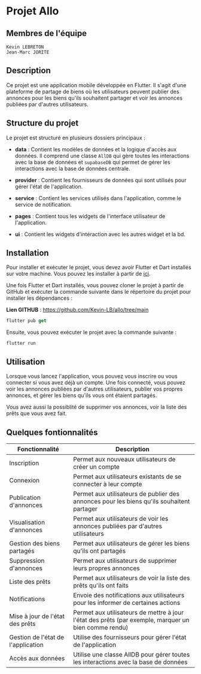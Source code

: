 # Projet Allo
## Membres de l'équipe 
    Kevin LEBRETON 
    Jean-Marc JORITE


## Description
Ce projet est une application mobile développée en Flutter. Il s'agit d'une plateforme de partage de biens où les utilisateurs peuvent publier des annonces pour les biens qu'ils souhaitent partager et voir les annonces publiées par d'autres utilisateurs.

## Structure du projet
 Le projet est structuré en plusieurs dossiers principaux :

- **data** : Contient les modèles de données et la logique d'accès aux données. Il comprend une classe `AllDB` qui gère toutes les interactions avec la base de données et `supabaseDB` qui permet de gérer les interactions avec la base de données centrale.

- **provider** : Contient les fournisseurs de données qui sont utilisés pour gérer l'état de l'application.
- **service** : Contient les services utilisés dans l'application, comme le service de notification.
- **pages** : Contient tous les widgets de l'interface utilisateur de l'application.
- **ui** : Contient les widgets d'intéraction avec les autres widget et la bd.

## Installation
Pour installer et exécuter le projet, vous devez avoir Flutter et Dart installés sur votre machine. Vous pouvez les installer à partir de [ici](https://flutter.dev/docs/get-started/install).

Une fois Flutter et Dart installés, vous pouvez cloner le projet à partir de GitHub et exécuter la commande suivante dans le répertoire du projet pour installer les dépendances :

**Lien GITHUB** : https://github.com/Kevin-LB/allo/tree/main

```dart
flutter pub get
```
Ensuite, vous pouvez exécuter le projet avec la commande suivante :
```
flutter run
```

## Utilisation
Lorsque vous lancez l'application, vous pouvez vous inscrire ou vous connecter si vous avez déjà un compte. Une fois connecté, vous pouvez voir les annonces publiées par d'autres utilisateurs, publier vos propres annonces, et gérer les biens qu'ils vous ont étaient partagés.

Vous avez aussi la possiblité de supprimer vos annonces, voir la liste des prêts que vous avez fait. 


## Quelques fontionnalités
| Fonctionnalité                | Description                                                                                      |
|-------------------------------|--------------------------------------------------------------------------------------------------|
| Inscription                   | Permet aux nouveaux utilisateurs de créer un compte                                              |
| Connexion                     | Permet aux utilisateurs existants de se connecter à leur compte                                  |
| Publication d'annonces        | Permet aux utilisateurs de publier des annonces pour les biens qu'ils souhaitent partager         |
| Visualisation d'annonces      | Permet aux utilisateurs de voir les annonces publiées par d'autres utilisateurs                   |
| Gestion des biens partagés    | Permet aux utilisateurs de gérer les biens qu'ils ont partagés                                   |
| Suppression d'annonces        | Permet aux utilisateurs de supprimer leurs propres annonces                                      |
| Liste des prêts               | Permet aux utilisateurs de voir la liste des prêts qu'ils ont faits                               |
| Notifications                 | Envoie des notifications aux utilisateurs pour les informer de certaines actions                  |
| Mise à jour de l'état des prêts | Permet aux utilisateurs de mettre à jour l'état des prêts (par exemple, marquer un bien comme rendu) |
| Gestion de l'état de l'application | Utilise des fournisseurs pour gérer l'état de l'application                                   |
| Accès aux données             | Utilise une classe AllDB pour gérer toutes les interactions avec la base de données              |



